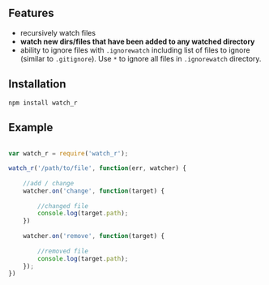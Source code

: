 ## Features

- recursively watch files
- **watch new dirs/files that have been added to any watched directory** 
- ability to ignore files with `.ignorewatch` including list of files to ignore (similar to `.gitignore`). Use `*` to ignore all files in `.ignorewatch` directory. 
  
## Installation

	npm install watch_r
	
## Example

````javascript 
  
var watch_r = require('watch_r');

watch_r('/path/to/file', function(err, watcher) {
	 
	//add / change
	watcher.on('change', function(target) {
		
		//changed file
		console.log(target.path);
	})
	
	watcher.on('remove', function(target) {
		
		//removed file
		console.log(target.path);
	});
})

```` 

